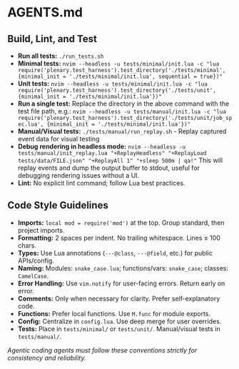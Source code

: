 # AGENTS.md

## Build, Lint, and Test

- **Run all tests:** `./run_tests.sh`
- **Minimal tests:**
  `nvim --headless -u tests/minimal/init.lua -c "lua require('plenary.test_harness').test_directory('./tests/minimal', {minimal_init = './tests/minimal/init.lua', sequential = true})"`
- **Unit tests:**
  `nvim --headless -u tests/minimal/init.lua -c "lua require('plenary.test_harness').test_directory('./tests/unit', {minimal_init = './tests/minimal/init.lua'})"`
- **Run a single test:** Replace the directory in the above command with the test file path, e.g.:
  `nvim --headless -u tests/manual/init.lua -c "lua require('plenary.test_harness').test_directory('./tests/unit/job_spec.lua', {minimal_init = './tests/minimal/init.lua'})"`
- **Manual/Visual tests:** `./tests/manual/run_replay.sh` - Replay captured event data for visual testing
- **Debug rendering in headless mode:**
  `nvim --headless -u tests/manual/init_replay.lua "+ReplayHeadless" "+ReplayLoad tests/data/FILE.json" "+ReplayAll 1" "+sleep 500m | qa!"`
  This will replay events and dump the output buffer to stdout, useful for debugging rendering issues without a UI.
- **Lint:** No explicit lint command; follow Lua best practices.

## Code Style Guidelines

- **Imports:** `local mod = require('mod')` at the top. Group standard, then project imports.
- **Formatting:** 2 spaces per indent. No trailing whitespace. Lines ≤ 100 chars.
- **Types:** Use Lua annotations (`---@class`, `---@field`, etc.) for public APIs/config.
- **Naming:** Modules: `snake_case.lua`; functions/vars: `snake_case`; classes: `CamelCase`.
- **Error Handling:** Use `vim.notify` for user-facing errors. Return early on error.
- **Comments:** Only when necessary for clarity. Prefer self-explanatory code.
- **Functions:** Prefer local functions. Use `M.func` for module exports.
- **Config:** Centralize in `config.lua`. Use deep merge for user overrides.
- **Tests:** Place in `tests/minimal/` or `tests/unit/`. Manual/visual tests in `tests/manual/`.

_Agentic coding agents must follow these conventions strictly for consistency and reliability._
